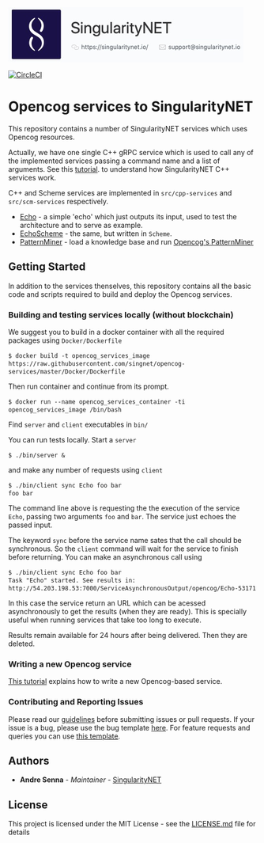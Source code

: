 ![singnetlogo](assets/singnet-logo.jpg 'SingularityNET')

[singularitynet-home]: https://www.singularitynet.io
[issue-template]: ../../issues/new?template=BUG_REPORT.md
[feature-template]: ../../issues/new?template=FEATURE_REQUEST.md
[contribution-guidelines]: https://github.com/singnet/wiki/tree/master/guidelines/CONTRIBUTING.md
[cpp-tutorial]: https://github.com/singnet/wiki/tree/master/tutorials/howToWriteCPPService
[opencog-tutorial]: https://github.com/singnet/wiki/tree/master/tutorials/howToWriteCPPService
[opencog-pattern-miner]: https://wiki.opencog.org/w/Pattern_miner

[![CircleCI](https://circleci.com/gh/singnet/opencog-services.svg?style=svg)](https://circleci.com/gh/singnet/opencog-services)

# Opencog services to SingularityNET

This repository contains a number of SingularityNET services which uses Opencog resources.

Actually, we have one single C++ gRPC service which is used to call any of the
implemented services passing a command name and a list of arguments. See
this [tutorial][cpp-tutorial].
to understand how SingularityNET C++ services work.

C++ and Scheme services are implemented in `src/cpp-services` and
`src/scm-services` respectively.

- [Echo](doc/Echo.md) - a simple 'echo' which just outputs its input, used to test the architecture and to serve as example.
- [EchoScheme](doc/EchoScheme.md) - the same, but written in `Scheme`.
- [PatternMiner](doc/PatternMiner.md) - load a knowledge base and run [Opencog's PatternMiner][opencog-pattern-miner]

## Getting Started

In addition to the services thenselves, this repository contains all the basic
code and scripts required to build and deploy the Opencog services.

### Building and testing services locally (without blockchain)

We suggest you to build in a docker container with all the required packages using `Docker/Dockerfile`

```
$ docker build -t opencog_services_image https://raw.githubusercontent.com/singnet/opencog-services/master/Docker/Dockerfile
```

Then run container and continue from its prompt.

```
$ docker run --name opencog_services_container -ti opencog_services_image /bin/bash
```

Find `server` and `client` executables in `bin/`

You can run tests locally. Start a `server`

```
$ ./bin/server &
```

and make any number of requests using `client`

```
$ ./bin/client sync Echo foo bar
foo bar
```

The command line above is requesting the the execution of the service `Echo`,
passing two arguments `foo` and `bar`. The service just echoes the passed input.

The keyword `sync` before the service name sates that the call should be
synchronous. So the `client` command will wait for the service to finish before
returning. You can make an asynchronous call using

```
$ ./bin/client sync Echo foo bar
Task "Echo" started. See results in: http://54.203.198.53:7000/ServiceAsynchronousOutput/opencog/Echo-53171
```

In this case the service return an URL which can be acessed asynchronously to
get the results (when they are ready). This is specially useful when running
services that take too long to execute.

Results remain available for 24 hours after being delivered. Then they are
deleted.

### Writing a new Opencog service

[This tutorial][opencog-tutorial] explains how to write a new Opencog-based service.

### Contributing and Reporting Issues

Please read our [guidelines][contribution-guidelines] before
submitting issues or pull requests. If your issue is a bug, please use the bug template
[here][issue-template]. For feature requests and queries you can
use [this template][feature-template].


## Authors

* **Andre Senna** - *Maintainer* - [SingularityNET][singularitynet-home]

## License

This project is licensed under the MIT License - see the [LICENSE.md](LICENSE.md) file for details
